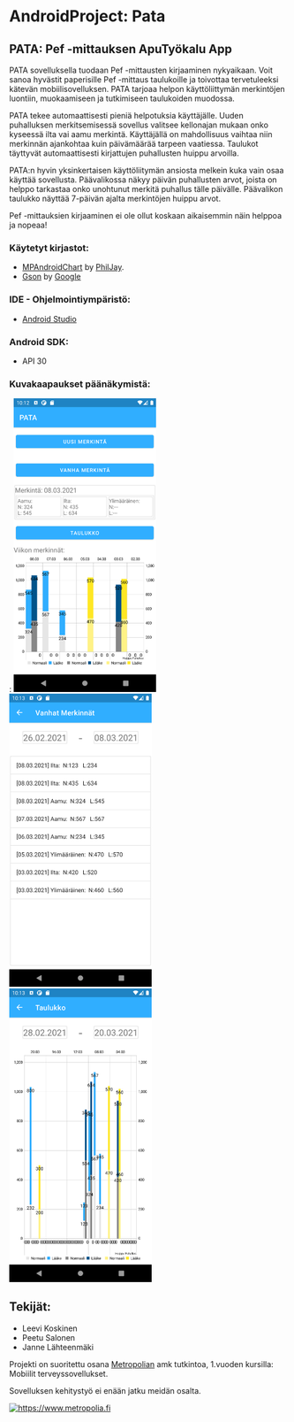 # AndroidProject: Pata

## PATA: Pef -mittauksen ApuTyökalu App

PATA sovelluksella tuodaan Pef -mittausten kirjaaminen nykyaikaan. Voit sanoa hyvästit paperisille Pef -mittaus taulukoille ja toivottaa tervetuleeksi kätevän mobiilisovelluksen.
PATA tarjoaa helpon käyttöliittymän merkintöjen luontiin, muokaamiseen ja tutkimiseen taulukoiden muodossa.

PATA tekee automaattisesti pieniä helpotuksia käyttäjälle. Uuden puhalluksen merkitsemisessä sovellus valitsee kellonajan mukaan onko kyseessä ilta vai aamu merkintä. Käyttäjällä on mahdollisuus vaihtaa niin merkinnän ajankohtaa kuin päivämäärää tarpeen vaatiessa. Taulukot täyttyvät automaattisesti kirjattujen puhallusten huippu arvoilla.

PATA:n hyvin yksinkertaisen käyttöliitymän ansiosta melkein kuka vain osaa käyttää sovellusta. Päävalikossa näkyy päivän puhallusten arvot, joista on helppo tarkastaa onko unohtunut merkitä puhallus tälle päivälle. Päävalikon taulukko näyttää 7-päivän ajalta merkintöjen huippu arvot. 

Pef -mittauksien kirjaaminen ei ole ollut koskaan aikaisemmin näin helppoa ja nopeaa!

### Käytetyt kirjastot:
- [MPAndroidChart](https://github.com/PhilJay/MPAndroidChart) by [PhilJay](https://github.com/PhilJay).
- [Gson](https://github.com/google/gson) by [Google](https://github.com/google)

### IDE - Ohjelmointiympäristö:
- [Android Studio](https://developer.android.com/studio)

### Android SDK:
- API 30

### Kuvakaapaukset päänäkymistä:
:
<img src="Screenshots/Screenshot_1615155206.png" width="258" alt="Päävalikko" title="Päävalikko">
<img src="Screenshots/Screenshot_1615155237.png" width="258" alt="Vanhat Merkinnät" title="Vanhat Merkinnät">
<img src="Screenshots/Screenshot_1615155263.png" width="258" alt="Taulukko" title="Taulukko">

## Tekijät:
- Leevi Koskinen
- Peetu Salonen
- Janne Lähteenmäki

Projekti on suoritettu osana [Metropolian](https://www.metropolia.fi) amk tutkintoa, 1.vuoden kursilla: Mobiilit terveyssovellukset.

Sovelluksen kehitystyö ei enään jatku meidän osalta.
<p>
 <a href="https://www.metropolia.fi">
<img src="https://www.metropolia.fi/themes/basic/images/metropolia.svg" width="258" alt="https://www.metropolia.fi" title="https://www.metropolia.fi">
 </a>
</p>

